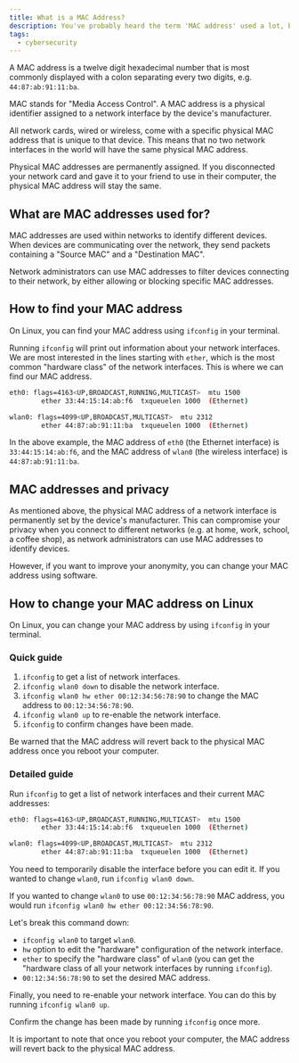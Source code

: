 ```yaml
---
title: What is a MAC Address?
description: You've probably heard the term 'MAC address' used a lot, but what is it, and what is it used for?
tags:
  - cybersecurity
---
```


A MAC address is a twelve digit hexadecimal number that is most commonly displayed with a colon separating every two digits, e.g. `44:87:ab:91:11:ba`.

MAC stands for "Media Access Control". A MAC address is a physical identifier assigned to a network interface by the device's manufacturer.

All network cards, wired or wireless, come with a specific physical MAC address that is unique to that device. This means that no two network interfaces in the world will have the same physical MAC address.

Physical MAC addresses are permanently assigned. If you disconnected your network card and gave it to your friend to use in their computer, the physical MAC address will stay the same.

## What are MAC addresses used for?

MAC addresses are used within networks to identify different devices. When devices are communicating over the network, they send packets containing a "Source MAC" and a "Destination MAC".

Network administrators can use MAC addresses to filter devices connecting to their network, by either allowing or blocking specific MAC addresses.

## How to find your MAC address

On Linux, you can find your MAC address using `ifconfig` in your terminal.

Running `ifconfig` will print out information about your network interfaces. We are most interested in the lines starting with `ether`, which is the most common "hardware class" of the network interfaces. This is where we can find our MAC address.

```sh
eth0: flags=4163<UP,BROADCAST,RUNNING,MULTICAST>  mtu 1500
        ether 33:44:15:14:ab:f6  txqueuelen 1000  (Ethernet)

wlan0: flags=4099<UP,BROADCAST,MULTICAST>  mtu 2312
        ether 44:87:ab:91:11:ba  txqueuelen 1000  (Ethernet)
```

In the above example, the MAC address of `eth0` (the Ethernet interface) is `33:44:15:14:ab:f6`, and the MAC address of `wlan0` (the wireless interface) is `44:87:ab:91:11:ba`.

## MAC addresses and privacy

As mentioned above, the physical MAC address of a network interface is permanently set by the device's manufacturer. This can compromise your privacy when you connect to different networks (e.g. at home, work, school, a coffee shop), as network administrators can use MAC addresses to identify devices.

However, if you want to improve your anonymity, you can change your MAC address using software.

## How to change your MAC address on Linux

On Linux, you can change your MAC address by using `ifconfig` in your terminal.

### Quick guide

1. `ifconfig` to get a list of network interfaces.
2. `ifconfig wlan0 down` to disable the network interface.
3. `ifconfig wlan0 hw ether 00:12:34:56:78:90` to change the MAC address to `00:12:34:56:78:90`.
4. `ifconfig wlan0 up` to re-enable the network interface.
5. `ifconfig` to confirm changes have been made.

Be warned that the MAC address will revert back to the physical MAC address once you reboot your computer.

### Detailed guide

Run `ifconfig` to get a list of network interfaces and their current MAC addresses:

```sh
eth0: flags=4163<UP,BROADCAST,RUNNING,MULTICAST>  mtu 1500
        ether 33:44:15:14:ab:f6  txqueuelen 1000  (Ethernet)

wlan0: flags=4099<UP,BROADCAST,MULTICAST>  mtu 2312
        ether 44:87:ab:91:11:ba  txqueuelen 1000  (Ethernet)
```

You need to temporarily disable the interface before you can edit it. If you wanted to change `wlan0`, run `ifconfig wlan0 down`.

If you wanted to change `wlan0` to use `00:12:34:56:78:90` MAC address, you would run `ifconfig wlan0 hw ether 00:12:34:56:78:90`.

Let's break this command down:

- `ifconfig wlan0` to target `wlan0`.
- `hw` option to edit the "hardware" configuration of the network interface.
- `ether` to specify the "hardware class" of `wlan0` (you can get the "hardware class of all your network interfaces by running `ifconfig`).
- `00:12:34:56:78:90` to set the desired MAC address.

Finally, you need to re-enable your network interface. You can do this by running `ifconfig wlan0 up`.

Confirm the change has been made by running `ifconfig` once more.

It is important to note that once you reboot your computer, the MAC address will revert back to the physical MAC address.